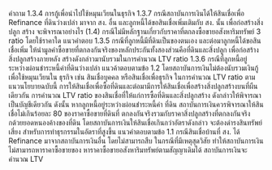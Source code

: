 คำถาม
1.3.4 การกู้เพื่อนำไปใช้หมุนเวียนในธุรกิจ
1.3.7 กรณีสถาบันการเงินได้ให้สินเชื่อเพื่อ Refinance ที่ดินว่างเปล่า
มาจาก สง. อื่น และลูกหนี้ได้ขอสินเชื่อเพิ่มเติมกับ สง. นั้น เพื่อก่อสร้างสิ่งปลูก
สร้าง จะพิจารณาอย่างไร
(1.4) กรณีไม่มีหลักฐานเกี่ยวกับราคาที่ตกลงซื้อขายอสังหาริมทรัพย์
3
ratio โดยใช้ราคาใด
แนวคำตอบ
1.3.5 กรณีที่ลูกหนี้มีที่ดินเป็นของตนเอง และต่อมาลูกหนี้ได้ขอสินเชื่อเพิ่ม ให้นำมูลค่าซื้อขายที่ตกลงกันจริงของหลักประกันทั้งสองส่วนคือที่ดินและสิ่งปลูก
เพื่อก่อสร้างสิ่งปลูกสร้างภายหลัง
สร้างดังกล่าวมานับรวมในการคำนวณ LTV ratio
1.3.6 กรณีที่ลูกหนี้อยู่ระหว่างผ่อนชำระหนี้ค่าที่ดินว่างเปล่า
แนวค้าตอบตามข้อ 1.2 โดยสถาบันการเงินไม่ต้องนับรวมเงินกู้เพื่อใช้หมุนเวียนใน
ธุรกิจ เช่น สินเชื่อบุคคล หรือสินเชื่อเพื่อธุรกิจ ในการคำนวณ LTV ratio ตาม
แนวนโยบายฉบับนี้
การให้สินเชื่อเพื่อซื้อที่ดินและต่อมามีการให้สินเชื่อเพื่อสร้างสิ่งปลูกสร้างบนที่ผืน
เดียวกัน การคำนวณ LTV ratio ของสินเชื่อที่ให้แก่การซื้อที่ดินและสิ่งปลูกสร้าง
ดังกล่าวให้พิจารณาเป็นบัญชีเดียวกัน ดังนั้น หากลูกหนี้อยู่ระหว่างผ่อนชำระหนี้ค่า
ที่ดิน สถาบันการเงินควรพิจารณาให้สินเชื่อไม่เกินร้อยละ 80 ของราคาซื้อขายที่ดินที่
ตกลงกันจริงรวมกับราคาสิ่งปลูกสร้างที่ตกลงกันจริง กด้วยยอดหนองค้างของที่ดิน
โดยสถาบันการเงินให้สินเชื่อเกินกว่าอัตราดังกล่าว จะต้องดำรงสินทรัพย์เสี่ยง
สำหรับการทำธุรกรรมในอัตราที่สูงขึ้น
แนวคำตอบตามข้อ 1.1
กรณีสินเชื่อบ้านที่ สง. ได้ Refinance มาจากสถาบันการเงินอื่น โดยไม่สามารถสืบ ในกรณีที่มีเหตุสุดวิสัย ทำให้สถาบันการเงินไม่สามารถหาราคาซื้อขายของ
หาราคาซื้อขายอสังหาริมทรัพย์ตามสัญญาเดิมได้ สถาบันการเงินจะคำนวณ LTV
